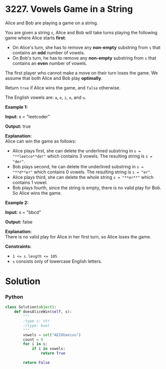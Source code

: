 # 3227. Vowels Game in a String

Alice and Bob are playing a game on a string.

You are given a string  `s`, Alice and Bob will take turns playing the following game where Alice starts  **first**:

-   On Alice's turn, she has to remove any  **non-empty**  substring  from  `s`  that contains an  **odd**  number of vowels.
-   On Bob's turn, he has to remove any  **non-empty**  substring  from  `s`  that contains an  **even**  number of vowels.

The first player who cannot make a move on their turn loses the game. We assume that both Alice and Bob play  **optimally**.

Return  `true`  if Alice wins the game, and  `false`  otherwise.

The English vowels are:  `a`,  `e`,  `i`,  `o`, and  `u`.

**Example 1:**

**Input:**  s = "leetcoder"

**Output:**  true

**Explanation:**  
Alice can win the game as follows:

-   Alice plays first, she can delete the underlined substring in  `s = "**leetco**der"`  which contains 3 vowels. The resulting string is  `s = "der"`.
-   Bob plays second, he can delete the underlined substring in  `s = "**d**er"`  which contains 0 vowels. The resulting string is  `s = "er"`.
-   Alice plays third, she can delete the whole string  `s = "**er**"`  which contains 1 vowel.
-   Bob plays fourth, since the string is empty, there is no valid play for Bob. So Alice wins the game.

**Example 2:**

**Input:**  s = "bbcd"

**Output:**  false

**Explanation:**  
There is no valid play for Alice in her first turn, so Alice loses the game.

**Constraints:**

-   `1 <= s.length <= 105`
-   `s`  consists only of lowercase English letters.

# Solution

### Python

```python
class Solution(object):
    def doesAliceWin(self, s):
        """
        :type s: str
        :rtype: bool
        """
        vowels = set("AEIOUaeiou")
        count = 0
        for i in s:
            if i in vowels:
                return True
        
        return False
```